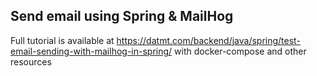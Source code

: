 ## Send email using Spring & MailHog

Full tutorial is available at https://datmt.com/backend/java/spring/test-email-sending-with-mailhog-in-spring/ with docker-compose and other resources
